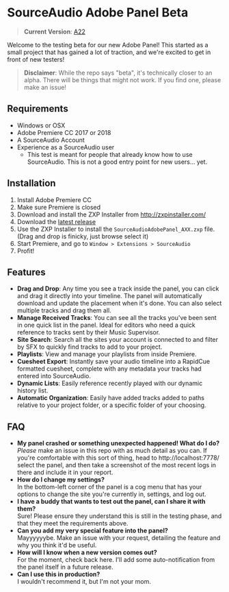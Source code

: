 # SourceAudio Adobe Panel Beta
> **Current Version**: [A22](https://github.com/SourceAudio/sa-adobe-panel-beta/releases)

Welcome to the testing beta for our new Adobe Panel! This started as a small project that has gained a lot of traction, and we're excited to get in front of new testers!
 
> **Disclaimer**: While the repo says "beta", it's technically closer to an alpha. There will be things that might not work. If you find one, please make an issue!
 
## Requirements
- Windows or OSX
- Adobe Premiere CC 2017 or 2018
- A SourceAudio Account
- Experience as a SourceAudio user
  - This test is meant for people that already know how to use SourceAudio. This is not a good entry point for new users... yet.

## Installation
1. Install Adobe Premiere CC
2. Make sure Premiere is closed
3. Download and install the ZXP Installer from http://zxpinstaller.com/
4. Download the [latest release](https://github.com/SourceAudio/sa-adobe-panel-beta/releases)
5. Use the ZXP Installer to install the `SourceAudioAdobePanel_AXX.zxp` file. (Drag and drop is finicky, just browse select it)
6. Start Premiere, and go to `Window > Extensions > SourceAudio`
7. Profit!
 
## Features
- **Drag and Drop**: Any time you see a track inside the panel, you can click and drag it directly into your timeline. The panel will automatically download and update the placement when it's done. You can also select multiple tracks and drag them all.
- **Manage Received Tracks**:
 You can see all the tracks you've been sent in one quick list in the panel. Ideal for editors who need a quick reference to tracks sent by their Music Supervisor.
- **Site Search**: Search all the sites your account is connected to and filter by SFX to quickly find tracks to add to your project.
- **Playlists**: View and manage your playlists from inside Premiere.
- **Cuesheet Export**: Instantly save your audio timeline into a RapidCue formatted cuesheet, complete with any metadata your tracks had entered into SourceAudio.
- **Dynamic Lists**: Easily reference recently played with our dynamic history list.
- **Automatic Organization**: Easily have added tracks added to paths relative to your project folder, or a specific folder of your choosing.

## FAQ
- **My panel crashed or something unexpected happened! What do I do?**  
  *Please* make an issue in this repo with as much detail as you can. If you're comfortable with this sort of thing, head to http://localhost:7778/ select the panel, and then take a screenshot of the most recent logs in there and include it in your report.
- **How do I change my settings?**  
  In the bottom-left corner of the panel is a cog menu that has your options to change the site you're currently in, settings, and log out.
- **I have a buddy that wants to test out the panel, can I share it with them?**  
  Sure! Please ensure they understand this is still in the testing phase, and that they meet the requirements above.
- **Can you add my very special feature into the panel?**  
  Mayyyyyybe. Make an issue with your request, detailing the feature and why you think it'd be useful.
- **How will I know when a new version comes out?**  
  For the moment, check back here. I'll add some auto-notification from the panel itself in a future release.
- **Can I use this in production?**  
  I wouldn't recommend it, but I'm not your mom.


